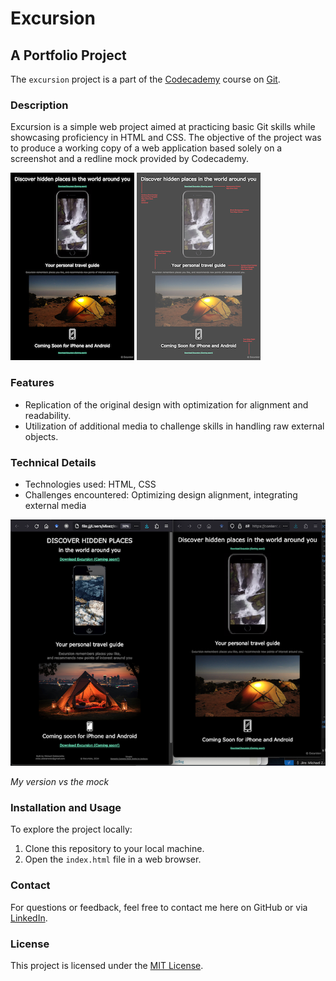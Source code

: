 # Excursion
## A Portfolio Project

The `excursion` project is a part of the [Codecademy](https://github.com/Codecademy) course on [Git](https://www.codecademy.com/enrolled/courses/learn-git).

### Description
Excursion is a simple web project aimed at practicing basic Git skills while showcasing proficiency in HTML and CSS. The objective of the project was to produce a working copy of a web application based solely on a screenshot and a redline mock provided by Codecademy.

![](/resources/excursion-mock-small.png) ![](/resources/excursion_redline-small.png)

### Features
- Replication of the original design with optimization for alignment and readability.
- Utilization of additional media to challenge skills in handling raw external objects.

### Technical Details
- Technologies used: HTML, CSS
- Challenges encountered: Optimizing design alignment, integrating external media
   
![](/resources/compare.png)

*My version vs the mock*

### Installation and Usage
To explore the project locally:
1. Clone this repository to your local machine.
2. Open the `index.html` file in a web browser.

### Contact
For questions or feedback, feel free to contact me here on GitHub or via [LinkedIn](https://www.linkedin.com/in/mikezolo/).

### License
This project is licensed under the [MIT License](LICENSE).
